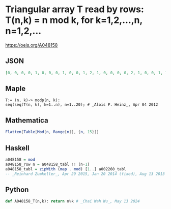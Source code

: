 # Triangular array T read by rows: T\(n,k\) \= n mod k, for k\=1,2,\.\.\.,n, n\=1,2,\.\.\.
https://oeis.org/A048158
## JSON
```JSON
[0, 0, 0, 0, 1, 0, 0, 0, 1, 0, 0, 1, 2, 1, 0, 0, 0, 0, 2, 1, 0, 0, 1, 1, 3, 2, 1, 0, 0, 0, 2, 0, 3, 2, 1, 0, 0, 1, 0, 1, 4, 3, 2, 1, 0, 0, 0, 1, 2, 0, 4, 3, 2, 1, 0, 0, 1, 2, 3, 1, 5, 4, 3, 2, 1, 0, 0, 0, 0, 0, 2, 0, 5, 4, 3, 2, 1, 0, 0, 1, 1, 1, 3, 1, 6, 5, 4, 3, 2, 1, 0, 0, 0, 2, 2, 4, 2, 0, 6, 5, 4, 3, 2, 1, 0]
```
## Maple
```Maple
T:= (n, k)-> modp(n, k):
seq(seq(T(n, k), k=1..n), n=1..20); # _Alois P. Heinz_, Apr 04 2012
```
## Mathematica
```Mathematica
Flatten[Table[Mod[n, Range[n]], {n, 15}]]
```
## Haskell
```Haskell
a048158 = mod
a048158_row n = a048158_tabl !! (n-1)
a048158_tabl = zipWith (map . mod) [1..] a002260_tabl
-- _Reinhard Zumkeller_, Apr 29 2015, Jan 20 2014 (fixed), Aug 13 2013
```
## Python
```Python
def A048158_T(n,k): return n%k # _Chai Wah Wu_, May 13 2024
```
